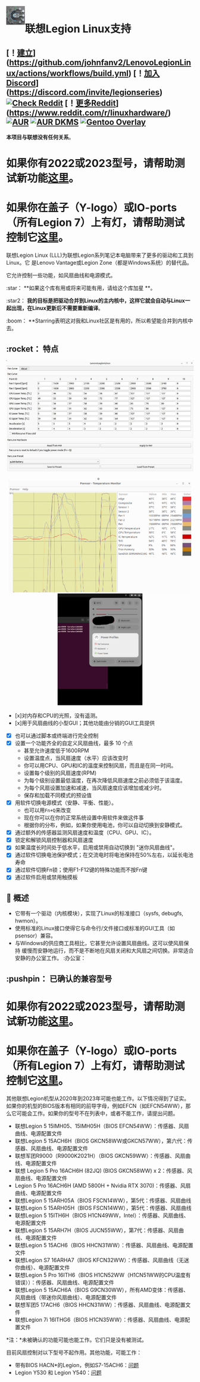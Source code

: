 <img height="50" align="left" src="assets/headerlogo.png" title="HeaderLogo">

# 联想Legion Linux支持

[！[建立](https://github.com/johnfanv2/LenovoLegionLinux/actions/workflows/build.yml/badge.svg?branch=main)](https://github.com/johnfanv2/LenovoLegionLinux/actions/workflows/build.yml)
[！[加入 Discord](https://img.shields.io/discord/761178912230473768?label=Legion%20Series%20Discord)](https://discord.com/invite/legionseries)
[![Check Reddit](https://img.shields.io/static/v1?label=Reddit&message=LenovoLegion&color=green)](https://www.reddit.com/r/LenovoLegion/)
[！[更多Reddit](https://img.shields.io/static/v1?label=Reddit&message=linuxhardware&color=blueviolet)](https://www.reddit.com/r/linuxhardware/)
[![AUR](https://img.shields.io/aur/version/lenovolegionlinux-git?label=aur%20package)](https://aur.archlinux.org/packages/lenovolegionlinux-git)
[![AUR DKMS](https://img.shields.io/aur/version/lenovolegionlinux-dkms-git?label=aur%20package%28dkms%29)](https://aur.archlinux.org/packages/lenovolegionlinux-dkms-git)
[![Gentoo Overlay](https://img.shields.io/badge/Gentoo--Overlay-mrduarte--ebuilds-blueviolet)](https://github.com/MrDuartePT/mrduarte-ebuilds)
---
**本项目与联想没有任何关系**。


# 如果你有2022或2023型号，请帮助测试新功能[这里](https://github.com/johnfanv2/LenovoLegionLinux/issues/46)。
# 如果你在盖子（Y-logo）或IO-ports（所有Legion 7）上有灯，请帮助测试控制它[这里](https://github.com/johnfanv2/LenovoLegionLinux/issues/54)。


联想Legion Linux (LLL)为联想Legion系列笔记本电脑带来了更多的驱动和工具到Linux。它
是Lenovo Vantage或Legion Zone（都是Windows系统）的替代品。

它允许控制一些功能，如风扇曲线和电源模式。

:star： **如果这个库有用或将来可能有用，请给这个库加星 **。

:star2： **我的目标是把驱动合并到Linux的主内核中，这样它就会自动与Linux一起出现，在Linux更新后不需要重新编译**。

:boom： **Starring表明这对我和Linux社区是有用的，所以希望能合并到内核中去。

## :rocket： 特点
<p align="center">
    <img height="300" style="float: center;" src="assets/fancurve_gui.jpg" alt="fancurve">。
    <img height="300" style="float: center;" src="assets/psensor.png" alt="psensor">
    <img height="300" style="float: center;" src="assets/powermode.png" alt="powermode"> </p
</p>

- [x]对内存和CPU的光照，没有遥测。
- [x]用于风扇曲线的小型GUI；其他功能由分销的GUI工具提供
- [x] 也可以通过脚本或终端进行完全控制
- [x] 设置一个功能齐全的自定义风扇曲线，最多 10 个点
    - 甚至允许速度低于1600RPM
    - 设置温度点，当风扇速度（水平）应该改变时
    - 你可以用CPU、GPU和IC的温度来控制风扇，而且是在同一时间。
    - 设置每个级别的风扇速度(RPM)
    - 为每个级别设置最低温度，在再次降低风扇速度之前必须低于该温度。
    - 为每个风扇设置加速和减速，当风扇速度应该增加或减少时。
    - 保存和加载不同模式的预设值
- [x] 用软件切换电源模式（安静、平衡、性能）。
    - 也可以用`Fn+Q`来改变
    - 现在你可以在你的正常系统设置中用软件来做这件事
    - 根据你的分布，例如，如果你使用电池，你可以自动切换到安静模式。
- [x] 通过额外的传感器监测风扇速度和温度（CPU、GPU、IC）。
- [x] 锁定和解锁风扇控制器和风扇速度
- [x] 如果温度长时间处于低水平，启用或禁用自动切换到 "迷你风扇曲线"。
- [x] 通过软件切换电池保护模式；在交流电时将电池保持在50%左右，以延长电池寿命
- [x] 通过软件切换Fn锁；使用F1-F12键的特殊功能而不按Fn键
- [x] 通过软件启用或禁用触摸板

## :mega: 概述
- 它带有一个驱动（内核模块），实现了Linux的标准接口（sysfs, debugfs, hwmon）。
- 使用标准的Linux接口使得它与命令行/文件接口或标准的GUI工具（如psensor）兼容。
- 与Windows的供应商工具相比，它甚至允许设置风扇曲线。这可以使风扇保持
    缓慢而安静地运行，而不是不断地在风扇关闭和大风扇之间切换。非常适合安静的办公室工作。 :办公室：
  
  

## :pushpin： 已确认的兼容型号

# 如果你有2022或2023型号，请帮助测试新功能[这里](https://github.com/johnfanv2/LenovoLegionLinux/issues/46)。
# 如果你在盖子（Y-logo）或IO-ports（所有Legion 7）上有灯，请帮助测试控制它[这里](https://github.com/johnfanv2/LenovoLegionLinux/issues/54)。

其他联想Legion机型从2020年到2023年可能也能工作。以下情况得到了证实。如果你的机型的BIOS版本有相同的前导字母，例如EFCN（如EFCN54WW），那么它可能会工作。如果你的型号不在列表中，或者不能工作，请提出问题。
- 联想Legion 5 15IMH05、15IMH05H（BIOS EFCN54WW）：传感器、风扇曲线、电源配置文件
- 联想Legion 5 15ACH6H（BIOS GKCN58WW或GKCN57WW），第六代：传感器、风扇曲线、电源配置文件
- 联想军团R9000（R9000K2021H）（BIOS GKCN59WW）：传感器、风扇曲线、电源配置文件
- 联想 Legion 5 Pro 16ACH6H (82JQ) (BIOS GKCN58WW) x 2：传感器、风扇曲线、电源配置文件
- Legion 5 Pro 16ACH6H (AMD 5800H + Nvidia RTX 3070)：传感器、风扇曲线、电源配置文件
- 联想Legion 5 15ARH05A（BIOS FSCN14WW），第5代：传感器、风扇曲线
- 联想Legion 5 15ARH05H（BIOS FSCN14WW），第5代：传感器、风扇曲线
- 联想Legion 5 15ITH6H（BIOS H1CN49WW，Intel）：传感器、风扇曲线、电源配置文件
- 联想Legion 5 15ARH7H（BIOS JUCN55WW），第7代：传感器、风扇曲线、电源配置文件
- 联想Legion 5 15ACH6（BIOS HHCN31WW）：传感器、风扇曲线、电源配置文件
- 联想Legion S7 16ARHA7（BIOS KFCN32WW）：传感器、风扇曲线（无迷你曲线）、电源配置文件
- 联想Legion 5 Pro 16ITH6（BIOS H1CN52WW（H1CN51WW的CPU温度有错误））：传感器、风扇曲线、电源配置文件
- 联想Legion 5 15ACH6A（BIOS G9CN30WW），所有AMD变体：传感器、风扇曲线（带迷你风扇曲线）、电源配置文件
- 联想军团5 17ACH6（BIOS HHCN31WW）：传感器、风扇曲线、电源配置文件
- 联想Legion 7i 16ITHG6（BIOS H1CN35WW）：传感器、风扇曲线、电源配置文件

*注：*未被确认的功能可能也能工作。它们只是没有被测试。

目前风扇控制对以下型号不起作用。其他功能，可能工作：
- 带有BIOS HACN*的Legion，例如S7-15ACH6：[问题](https://github.com/johnfanv2/LenovoLegionLinux/issues/13)
- Legion Y530 和 Legion Y540：[问题](https://github.com/johnfanv2/LenovoLegionLinux/issues/16)
